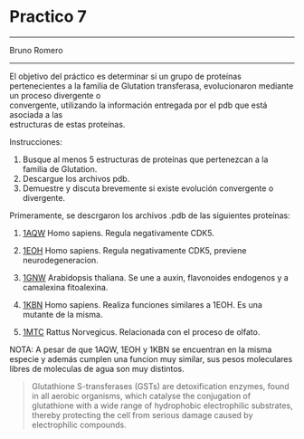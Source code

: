 # Practico 7



-----



Bruno Romero





-----





El	 objetivo	 del	 práctico	 es	 determinar	 si	 un	 grupo	 de	 proteínas	 pertenecientes	 a	 la	
familia	 de	 Glutation	 transferasa,	 evolucionaron	 mediante	 un	 proceso	 divergente	 o	
convergente,	 utilizando	 la	 información	 entregada	 por	 el	 pdb	 que	 está	 asociada	 a	 las	
estructuras	de	estas	proteínas.		
	
  
  
  
  
Instrucciones:	
	
  
  
  
  
1. Busque	 al	 menos	 5	 estructuras	 de	 proteínas	 que	 pertenezcan	 a	 la	 familia	 de	
Glutation.	
2. Descargue	los	archivos	pdb.	
3. Demuestre	y	discuta	brevemente	si	existe	evolución	convergente	o	divergente.






Primeramente, se descrgaron los archivos .pdb de las siguientes proteínas:

1. [1AQW](https://www.rcsb.org/pdb/explore/explore.do?structureId=1AQW)   Homo sapiens. Regula negativamente CDK5.

2. [1EOH](https://www.rcsb.org/pdb/explore/explore.do?structureId=1EOH)   Homo sapiens. Regula negativamente CDK5, previene neurodegeneracion.

3. [1GNW](https://www.rcsb.org/pdb/explore/explore.do?structureId=1GNW)   Arabidopsis thaliana. Se une a auxin, flavonoides endogenos y a camalexina fitoalexina.

4. [1KBN](https://www.rcsb.org/pdb/explore/explore.do?structureId=1KBN)   Homo sapiens. Realiza funciones similares a 1EOH. Es una mutante de la misma.

5. [1MTC](https://www.rcsb.org/pdb/explore/explore.do?structureId=1MTC)   Rattus Norvegicus. Relacionada con el proceso de olfato.




NOTA: A pesar de que 1AQW, 1EOH y 1KBN se encuentran en la misma especie y además cumplen una funcion muy similar, sus pesos moleculares libres de moleculas de agua son muy distintos.




> Glutathione S-transferases (GSTs) are detoxification enzymes, found in all aerobic organisms, which catalyse the conjugation of glutathione with a wide range of hydrophobic electrophilic substrates, thereby protecting the cell from serious damage caused by electrophilic compounds.




